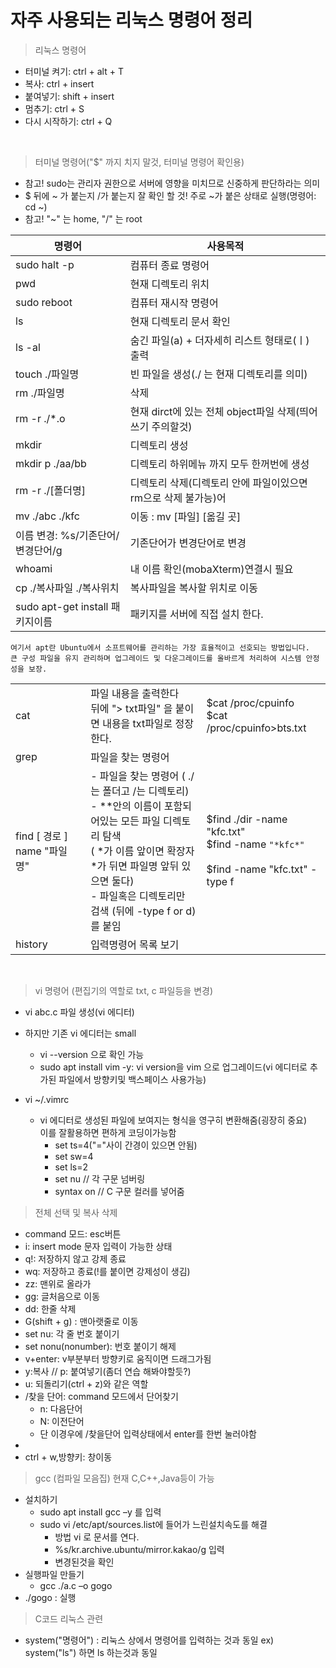 # 자주 사용되는 리눅스 명령어 정리
> 리눅스 명령어
- 터미널 켜기: ctrl + alt + T
- 복사: ctrl + insert
- 붙여넣기: shift + insert
- 멈추기: ctrl + S
- 다시 시작하기: ctrl + Q
<br>

> 터미널 명령어("$" 까지 치지 말것, 터미널 명령어 확인용)

- 참고! sudo는 관리자 권한으로 서버에 영향을 미치므로
  신중하게 판단하라는 의미
- $ 뒤에 ~ 가 붙는지 /가 붙는지 잘 확인 할 것! 주로  ~가 붙은 상태로 실행(명령어: cd ~)
- 참고! "~" 는 home, "/" 는 root

|명령어|사용목적|
|----|---|
|sudo halt -p|컴퓨터 종료 명령어|
|pwd|현재 디렉토리 위치|
|sudo reboot|컴퓨터 재시작 명령어|
|ls|현재 디렉토리 문서 확인|
|ls -al|숨긴 파일(a) +  더자세히 리스트 형태로(ㅣ) 출력|
|touch ./파일명|빈 파일을 생성(./ 는 현재 디렉토리를 의미)|
|rm ./파일명|삭제|
|rm -r ./*.o|현재 dirct에 있는 전체 object파일 삭제(띄어쓰기 주의할것)|
| mkdir | 디렉토리 생성|
|mkdir p ./aa/bb| 디렉토리 하위메뉴 까지 모두 한꺼번에 생성|
|rm -r ./[폴더명]|디렉토리 삭제(디렉토리 안에 파일이있으면 rm으로 삭제 불가능)어|
|mv ./abc ./kfc|이동 : mv [파일] [옮길 곳]|
|이름 변경: %s/기존단어/변경단어/g| 기존단어가 변경단어로 변경
|whoami|내 이름 확인(mobaXterm)연결시 필요|
|cp ./복사파일 ./복사위치| 복사파일을 복사할 위치로 이동|
|sudo apt-get install 패키지이름| 패키지를 서버에 직접 설치 한다.|
```
여기서 apt란 Ubuntu에서 소프트웨어를 관리하는 가장 효율적이고 선호되는 방법입니다. 
큰 구성 파일을 유지 관리하며 업그레이드 및 다운그레이드를 올바르게 처리하여 시스템 안정성을 보장.
```
||||
|---|----|---|
|cat|파일 내용을 출력한다<br> 뒤에 "> txt파일" 을 붙이면 내용을 txt파일로 정장한다.| $cat /proc/cpuinfo<br> $cat /proc/cpuinfo>bts.txt|
|grep|파일을 찾는 명령어||
|find [ 경로 ] name "파일명"| - 파일을 찾는 명령어 ( ./ 는 폴더고 /는 디렉토리)<br> - **안의 이름이 포함되어있는 모든 파일 디렉토리 탐색<br>( *가 이름 앞이면 확장자 *가 뒤면 파일명 앞뒤 있으면 둘다)<br> - 파일혹은 디렉토리만 검색 (뒤에 -type f or d)를 붙임 |$find  ./dir -name "kfc.txt" <br> $find -name ```"*kfc*"```<br><br> $find -name "kfc.txt" -type f|
|history|입력명령어 목록 보기||

<br>

>vi 명령어 (편집기의 역할로 txt, c 파일등을 변경)

- vi abc.c 파일 생성(vi 에디터)

- 하지만 기존 vi 에디터는 small 
    - vi --version 으로 확인 가능
    - sudo apt install vim -y: vi version을 vim 으로 업그레이드(vi 에디터로 추가된 파일에서 방향키및 백스페이스 사용가능)

- vi ~/.vimrc
  - vi 에디터로 생성된 파일에
  보여지는 형식을 영구히 변환해줌(굉장히 중요)
  <br>이를 잘활용하면 편하게 코딩이가능함
    - set ts=4("="사이 간경이 있으면 안됨)
    - set sw=4
    - set ls=2    
    - set nu     // 각 구문 넘버링
    - syntax on  // C 구문 컬러를 넣어줌
> 전체 선택 및 복사 삭제

- command 모드: esc버튼
- i: insert mode 문자 입력이 가능한 상태
- q!: 저장하지 않고 강제 종료
- wq: 저장하고 종료(!를 붙이면 강제성이 생김)
- zz: 맨위로 올라가
- gg: 글처음으로 이동
- dd: 한줄 삭제
- G(shift + g) : 맨아랫줄로 이동
- set nu: 각 줄 번호 붙이기
- set nonu(nonumber): 번호 붙이기 해제
- v+enter: v부분부터 방향키로 움직이면 드래그가됨
- y:복사 // p: 붙여넣기(좀더 연습 해봐야할듯?) 
- u: 되돌리기(ctrl + z)와 같은 역할
- /찾을 단어: command 모드에서 단어찾기
    - n: 다음단어
    - N: 이전단어
    - 단 이경우에 /찾을단어 입력상태에서 enter를 한번 눌러야함
- 
- ctrl + w,방향키: 창이동


>gcc (컴파일 모음집) 현재 C,C++,Java등이 가능
- 설치하기
  - sudo apt install gcc –y 를 입력 
  - sudo vi /etc/apt/sources.list에 들어가 느린설치속도를 해결
    - 방법 vi 로 문서를 연다.
    - %s/kr.archive.ubuntu/mirror.kakao/g 입력
    - 변경된것을 확인
- 실행파일 만들기
  - gcc ./a.c –o gogo
- ./gogo : 실행

> C코드 리눅스 관련
- system("명령어") : 리눅스 상에서 명령어를 입력하는 것과 동일 ex) system("ls") 하면 ls 하는것과 동일

